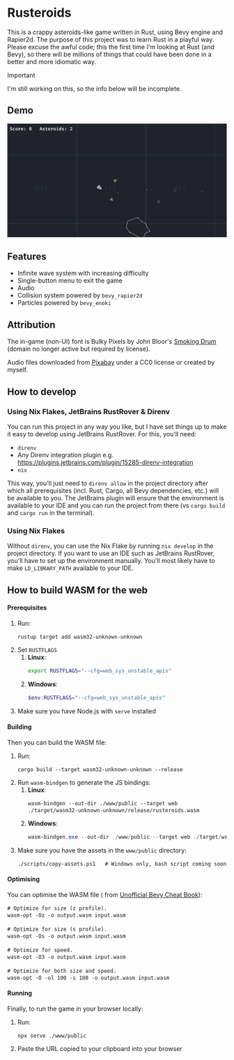 # Rusteroids

This is a crappy asteroids-like game written in Rust, using Bevy engine and Rapier2d. The purpose of this project was to
learn Rust in a playful way. Please excuse the awful code; this the first time I'm looking at Rust (and Bevy), so there
will be millions of things that could have been done in a better and more idiomatic way.

> [!IMPORTANT]
> I'm still working on this, so the info below will be incomplete.

## Demo

![Demo GIF](assets/github/demo.gif)

## Features

- Infinite wave system with increasing difficulty
- Single-button menu to exit the game
- Audio
- Collision system powered by `bevy_rapier2d`
- Particles powered by `bevy_enoki`

## Attribution

The in-game (non-UI) font is Bulky Pixels by John Bloor's [Smoking Drum ](http://www.smokingdrum.com) (domain no longer
active but required by license).

Audio files downloaded from [Pixabay](https://pixabay.com) under a CC0 license or created by myself.

## How to develop

### Using Nix Flakes, JetBrains RustRover & Direnv

You can run this project in any way you like, but I have set things up to make it easy to develop using JetBrains
RustRover. For this, you'll need:

- `direnv`
- Any Direnv integration plugin e.g. https://plugins.jetbrains.com/plugin/15285-direnv-integration
- `nix`

This way, you'll just need to `direnv allow` in the project directory after which all prerequisites (incl. Rust, Cargo,
all Bevy dependencies, etc.) will be available to you. The JetBrains plugin will ensure that the environment is
available to your IDE and you can run the project from there (vs `cargo build` and `cargo run` in the terminal).

### Using Nix Flakes

Without `direnv`, you can use the Nix Flake by running `nix develop` in the project directory. If you want to use an IDE
such as JetBrains RustRover, you'll have to set up the environment manually. You'll most likely have to make
`LD_LIBRARY_PATH` available to your IDE.

## How to build WASM for the web

#### Prerequisites

1. Run:
   ```shell
   rustup target add wasm32-unknown-unknown
   ```
2. Set `RUSTFLAGS`
    1. **Linux**:
       ```bash
       export RUSTFLAGS="--cfg=web_sys_unstable_apis"
       ```
    2. **Windows**:
       ```powershell
       $env:RUSTFLAGS="--cfg=web_sys_unstable_apis"
       ```
3. Make sure you have Node.js with `serve` installed

#### Building

Then you can build the WASM file:

1. Run:
   ```shell
   cargo build --target wasm32-unknown-unknown --release
   ```
2. Run `wasm-bindgen` to generate the JS bindings:
    1. **Linux**:
       ```shell
       wasm-bindgen --out-dir ./www/public --target web ./target/wasm32-unknown-unknown/release/rusteroids.wasm
       ```
    2. **Windows**:
       ```powershell
       wasm-bindgen.exe --out-dir ./www/public --target web ./target/wasm32-unknown-unknown/release/rusteroids.wasm
       ```
3. Make sure you have the assets in the `www/public` directory:
   ```shell
   ./scripts/copy-assets.ps1   # Windows only, bash script coming soon
   ```

#### Optimising

You can optimise the WASM file (
from [Unofficial Bevy Cheat Book](https://bevy-cheatbook.github.io/platforms/wasm/size-opt.html)):

   ```shell
   # Optimize for size (z profile).
   wasm-opt -Oz -o output.wasm input.wasm
   
   # Optimize for size (s profile).
   wasm-opt -Os -o output.wasm input.wasm
   
   # Optimize for speed.
   wasm-opt -O3 -o output.wasm input.wasm
   
   # Optimize for both size and speed.
   wasm-opt -O -ol 100 -s 100 -o output.wasm input.wasm
   ```

#### Running

Finally, to run the game in your browser locally:

1. Run:
    ```shell
    npx serve ./www/public
    ```
2. Paste the URL copied to your clipboard into your browser